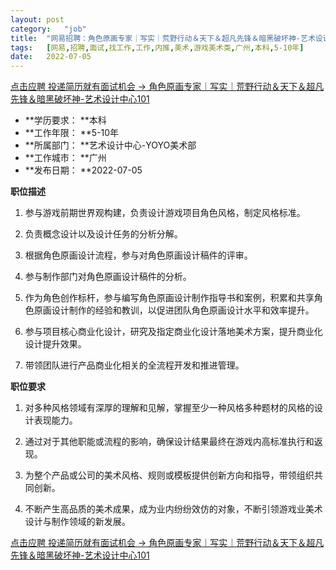 ```yaml
---
layout:	post
category:	"job"
title:	"网易招聘：角色原画专家｜写实｜荒野行动＆天下＆超凡先锋＆暗黑破坏神-艺术设计中心101-美术-游戏美术类-广州本科5-10年"
tags:	[网易,招聘,面试,找工作,工作,内推,美术,游戏美术类,广州,本科,5-10年]
date:	2022-07-05
---
```


[点击应聘 投递简历就有面试机会 ->  角色原画专家｜写实｜荒野行动＆天下＆超凡先锋＆暗黑破坏神-艺术设计中心101](http://mobile.bole.netease.com/bole/boleDetail?id=38979&employeeId=346f03c3cda5f04c&key=all)



- **学历要求： **本科
- **工作年限： **5-10年
- **所属部门： **艺术设计中心-YOYO美术部
- **工作城市： **广州
- **发布日期： **2022-07-05



**职位描述**

1. 参与游戏前期世界观构建，负责设计游戏项目角色风格，制定风格标准。

2. 负责概念设计以及设计任务的分析分解。

3. 根据角色原画设计流程，参与对角色原画设计稿件的评审。

4. 参与制作部门对角色原画设计稿件的分析。

5. 作为角色创作标杆，参与编写角色原画设计制作指导书和案例，积累和共享角色原画设计制作的经验和教训，以促进团队角色原画设计水平和效率提升。

6. 参与项目核心商业化设计，研究及指定商业化设计落地美术方案，提升商业化设计提升效果。

7. 带领团队进行产品商业化相关的全流程开发和推进管理。



**职位要求**

1. 对多种风格领域有深厚的理解和见解，掌握至少一种风格多种题材的风格的设计表现能力。

2. 通过对于其他职能或流程的影响，确保设计结果最终在游戏内高标准执行和返现。

3. 为整个产品或公司的美术风格、规则或模板提供创新方向和指导，带领组织共同创新。

4. 不断产生高品质的美术成果，成为业内纷纷效仿的对象，不断引领游戏业美术设计与制作领域的新发展。



[点击应聘 投递简历就有面试机会 ->  角色原画专家｜写实｜荒野行动＆天下＆超凡先锋＆暗黑破坏神-艺术设计中心101](http://mobile.bole.netease.com/bole/boleDetail?id=38979&employeeId=346f03c3cda5f04c&key=all)